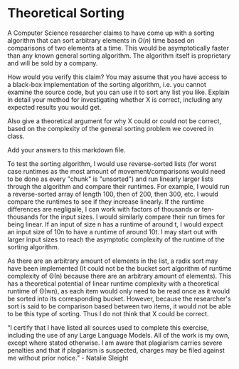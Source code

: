 # Theoretical Sorting

A Computer Science researcher claims to have come up with a sorting algorithm
that can sort arbitrary elements in $O(n)$ time based on comparisons of two
elements at a time. This would be asymptotically faster than any known general
sorting algorithm. The algorithm itself is proprietary and will be sold by a
company.

How would you verify this claim? You may assume that you have access to a
black-box implementation of the sorting algorithm, i.e. you cannot examine the
source code, but you can use it to sort any list you like. Explain in detail
your method for investigating whether X is correct, including any expected
results you would get.

Also give a theoretical argument for why X could or could not be correct, based
on the complexity of the general sorting problem we covered in class.

Add your answers to this markdown file.


To test the sorting algorithm, I would use reverse-sorted lists (for worst case runtimes as the most amount of movement/comparisons would need to be done as every "chunk" is "unsorted") and run linearly larger lists through the algorithm and compare their runtimes. For example, I would run a reverse-sorted array of length 100, then of 200, then 300, etc. I would compare the runtimes to see if they increase linearly. If the runtime differences are negligaile, I can work with factors of thousands or ten-thousands for the input sizes. I would similarly compare their run times for being linear. If an input of size n has a runtime of around t, I would expect an input size of 10n to have a runtime of around 10t. I may start out with larger input sizes to reach the asymptotic complexity of the runtime of the sorting algorithm. 

As there are an arbitrary amount of elements in the list, a radix sort may have been implemented (It could not be the bucket sort algorithm of runtime complexity of Θ(n) because there are an arbitrary amount of elements). This has a theoretical potential of linear runtime complexity with a theoretical runtime of Θ(wn), as each item would only need to be read once as it would be sorted into its corresponding bucket. However, because the researcher's sort is said to be comparison based between two items, it would not be able to be this type of sorting. Thus I do not think that X could be correct.

“I certify that I have listed all sources used to complete this exercise, including the use of any Large Language Models. All of the work is my own, except where stated otherwise. I am aware that plagiarism carries severe penalties and that if plagiarism is suspected, charges may be filed against me without prior notice.” - Natalie Sleight
